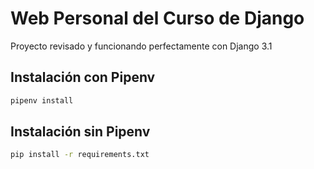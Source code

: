 # Web Personal del Curso de Django

Proyecto revisado y funcionando perfectamente con Django 3.1

## Instalación con Pipenv

```bash
pipenv install
```

## Instalación sin Pipenv

```bash
pip install -r requirements.txt
```